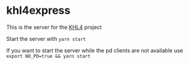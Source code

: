 # khl4express
This is the server for the [KHL4](https://github.com/muggezifter/khl4express/wiki/KHL4) project

Start the server with `yarn start`

If you want to start the server while the pd clients are not available use `export NO_PD=true && yarn start`
